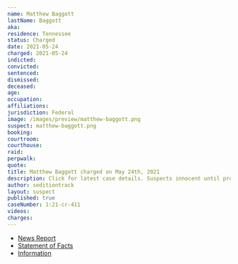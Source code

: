 ```yaml
---
name: Matthew Baggott
lastName: Baggott
aka:
residence: Tennessee
status: Charged
date: 2021-05-24
charged: 2021-05-24
indicted:
convicted: 
sentenced: 
dismissed: 
deceased:
age:
occupation:
affiliations:
jurisdiction: Federal
image: /images/preview/matthew-baggott.png
suspect: matthew-baggott.png
booking:
courtroom:
courthouse:
raid:
perpwalk:
quote:
title: Matthew Baggott charged on May 24th, 2021
description: Click for latest case details. Suspects innocent until proven guilty.
author: seditiontrack
layout: suspect
published: true
caseNumber: 1:21-cr-411
videos:
charges:
---
```

- [News Report](https://www.wsmv.com/news/two-middle-tennessee-residents-arrested-for-role-in-us-capitol-riot/article_8f4af518-c4c0-11eb-be8e-af86539b82fc.html)
- [Statement of Facts](https://www.justice.gov/usao-dc/case-multi-defendant/file/1401226/download)
- [Information](https://extremism.gwu.edu/sites/g/files/zaxdzs2191/f/Stewart%20Parks%20and%20Matthew%20Baggott%20Information.pdf)
